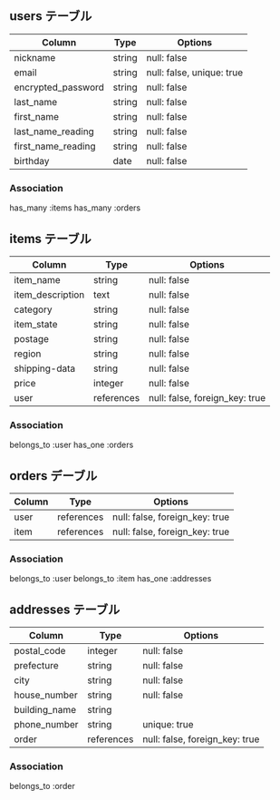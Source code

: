 ## users テーブル

|Column               |Type      |Options                     |
|---------------------|----------|----------------------------|
|nickname             |string    |null: false                 |
|email                |string    |null: false, unique: true   |
|encrypted_password   |string    |null: false                 |
|last_name            |string    |null: false                 |
|first_name           |string    |null: false                 |
|last_name_reading    |string    |null: false                 |
|first_name_reading   |string    |null: false                 |
|birthday             |date      |null: false                 |


### Association
has_many :items
has_many :orders



## items テーブル

|Column               |Type         |Options                          |
|---------------------|-------------|---------------------------------|
|item_name            |string       |null: false                      |
|item_description     |text         |null: false                      |
|category             |string       |null: false                      |
|item_state           |string       |null: false                      |
|postage              |string       |null: false                      |
|region               |string       |null: false                      |
|shipping-data        |string       |null: false                      |
|price                |integer      |null: false                      |
|user                 |references   |null: false, foreign_key: true   |


### Association
belongs_to :user
has_one :orders



## orders デーブル

|Column               |Type         |Options                          |
|---------------------|-------------|---------------------------------|
|user                 |references   |null: false, foreign_key: true   |
|item                 |references   |null: false, foreign_key: true   |


### Association
belongs_to :user
belongs_to :item
has_one :addresses



## addresses テーブル

|Column               |Type         |Options                          |
|---------------------|-------------|---------------------------------|
|postal_code          |integer      |null: false                      |
|prefecture           |string       |null: false                      |
|city                 |string       |null: false                      |
|house_number         |string       |null: false                      |
|building_name        |string       |                                 |
|phone_number         |string       |unique: true                     |
|order                |references   |null: false, foreign_key: true   |


### Association
belongs_to :order